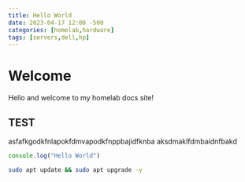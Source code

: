```yaml
---
title: Hello World 
date: 2023-04-17 12:00 -500
categories: [homelab,hardware]
tags: [servers,dell,hp]
---
```


# Welcome 

Hello and welcome to my homelab docs site!

## TEST
asfafkgodkfnlapokfdmvapodkfnppbajidfknba aksdmaklfdmbaidnfbakd

```javascript
console.log("Hello World")
```

```bash
sudo apt update && sudo apt upgrade -y

```


